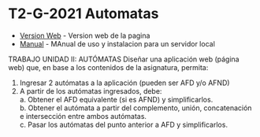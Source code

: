 # T2-G-2021 Automatas
* [Version Web](https://t2-g-2021-grafos.netlify.app/) - Version web de la pagina
* [Manual](https://www.docdroid.net/PRKfnB5/t2-glf-ejecucion-web-con-xampp-y-apachedocx-pdf) - MAnual de uso y instalacion para un servidor local

TRABAJO UNIDAD II: AUTÓMATAS 
Diseñar una aplicación web (página web) que, en base a los contenidos de la asignatura, permita: 
1. Ingresar 2 autómatas a la aplicación (pueden ser AFD y/o AFND) 
2. A partir de los autómatas ingresados, debe: <br/>
a. Obtener el AFD equivalente (si es AFND) y simplificarlos. <br/>
b. Obtener el autómata a partir del complemento, unión, concatenación e intersección entre  ambos autómatas.<br/>
c. Pasar los autómatas del punto anterior a AFD y simplificarlos. 
